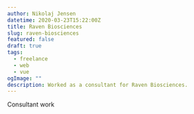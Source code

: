 ```yaml
---
author: Nikolaj Jensen
datetime: 2020-03-23T15:22:00Z
title: Raven Biosciences
slug: raven-biosciences
featured: false
draft: true
tags:
  - freelance
  - web
  - vue
ogImage: ""
description: Worked as a consultant for Raven Biosciences.
---
```


Consultant work
